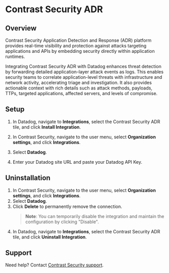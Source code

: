 # Contrast Security ADR

## Overview

Contrast Security Application Detection and Response (ADR) platform provides real-time visibility and protection against attacks targeting applications and APIs by embedding security directly within application runtimes. 

Integrating Contrast Security ADR with Datadog enhances threat detection by forwarding detailed application-layer attack events as logs. This enables security teams to correlate application-level threats with infrastructure and network activity, accelerating triage and investigation. It also provides actionable context with rich details such as attack methods, payloads, TTPs, targeted applications, affected servers, and levels of compromise.

## Setup

1. In Datadog, navigate to **Integrations**, select the Contrast Security ADR tile, and click **Install Integration**.

2. In Contrast Security, navigate to the user menu, select **Organization settings**, and click **Integrations**.

3. Select **Datadog**.

4. Enter your Datadog site URL and paste your Datadog API Key.


## Uninstallation

1. In Contrast Security, navigate to the user menu, select **Organization settings**, and click **Integrations**.
2. Select **Datadog**.
3. Click **Delete** to permanently remove the connection.
   > **Note**: You can temporarily disable the integration and maintain the configuration by clicking "Disable".
4. In Datadog, navigate to **Integrations**, select the Contrast Security ADR tile, and click **Uninstall Integration**.


## Support

Need help? Contact [Contrast Security support][1].


[1]: mailto:support@contrastsecurity.com